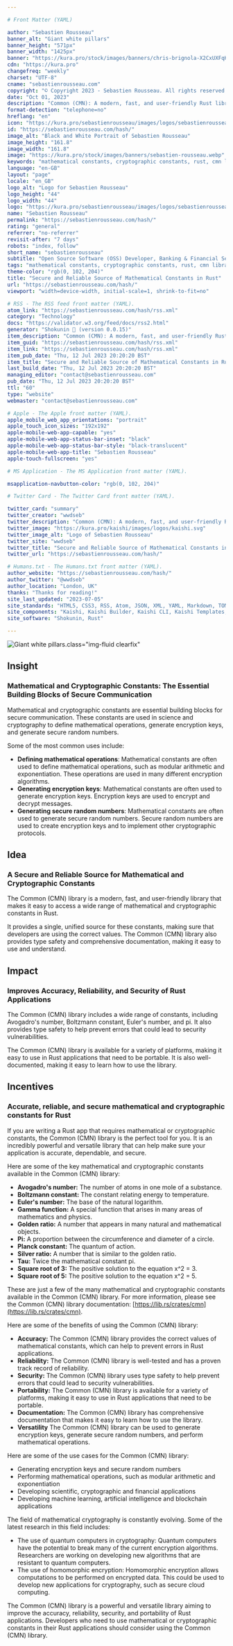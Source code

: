 ```yaml
---

# Front Matter (YAML)

author: "Sebastien Rousseau"
banner_alt: "Giant white pillars"
banner_height: "571px"
banner_width: "1425px"
banner: "https://kura.pro/stock/images/banners/chris-brignola-X2CxUXFqKcM.webp"
cdn: "https://kura.pro"
changefreq: "weekly"
charset: "UTF-8"
cname: "sebastienrousseau.com"
copyright: "© Copyright 2023 - Sebastien Rousseau. All rights reserved."
date: "Oct 01, 2023"
description: "Common (CMN): A modern, fast, and user-friendly Rust library that makes it easy to access a wide range of mathematical and cryptographic constants"
format-detection: "telephone=no"
hreflang: "en"
icon: "https://kura.pro/sebastienrousseau/images/logos/sebastienrousseau.svg"
id: "https://sebastienrousseau.com/hash/"
image_alt: "Black and White Portrait of Sebastien Rousseau"
image_height: "161.8"
image_width: "161.8"
image: "https://kura.pro/stock/images/banners/sebastien-rousseau.webp"
keywords: "mathematical constants, cryptographic constants, rust, cmn library, secure, reliable, accurate, portability, performance, documentation, versatility"
language: "en-GB"
layout: "page"
locale: "en_GB"
logo_alt: "Logo for Sebastien Rousseau"
logo_height: "44"
logo_width: "44"
logo: "https://kura.pro/sebastienrousseau/images/logos/sebastienrousseau.webp"
name: "Sebastien Rousseau"
permalink: "https://sebastienrousseau.com/hash/"
rating: "general"
referrer: "no-referrer"
revisit-after: "7 days"
robots: "index, follow"
short_name: "sebastienrousseau"
subtitle: "Open Source Software (OSS) Developer, Banking & Financial Service Professional"
tags: "mathematical constants, cryptographic constants, rust, cmn library, secure, reliable, accurate, portability, performance, documentation, versatility"
theme-color: "rgb(0, 102, 204)"
title: "Secure and Reliable Source of Mathematical Constants in Rust"
url: "https://sebastienrousseau.com/hash/"
viewport: "width=device-width, initial-scale=1, shrink-to-fit=no"

# RSS - The RSS feed front matter (YAML).
atom_link: "https://sebastienrousseau.com/hash/rss.xml"
category: "Technology"
docs: "https://validator.w3.org/feed/docs/rss2.html"
generator: "Shokunin 🦀 (version 0.0.15)"
item_description: "Common (CMN): A modern, fast, and user-friendly Rust library that makes it easy to access a wide range of mathematical and cryptographic constants"
item_guid: "https://sebastienrousseau.com/hash/rss.xml"
item_link: "https://sebastienrousseau.com/hash/rss.xml"
item_pub_date: "Thu, 12 Jul 2023 20:20:20 BST"
item_title: "Secure and Reliable Source of Mathematical Constants in Rust"
last_build_date: "Thu, 12 Jul 2023 20:20:20 BST"
managing_editor: "contact@sebastienrousseau.com"
pub_date: "Thu, 12 Jul 2023 20:20:20 BST"
ttl: "60"
type: "website"
webmaster: "contact@sebastienrousseau.com"

# Apple - The Apple front matter (YAML).
apple_mobile_web_app_orientations: "portrait"
apple_touch_icon_sizes: "192x192"
apple-mobile-web-app-capable: "yes"
apple-mobile-web-app-status-bar-inset: "black"
apple-mobile-web-app-status-bar-style: "black-translucent"
apple-mobile-web-app-title: "Sebastien Rousseau"
apple-touch-fullscreen: "yes"

# MS Application - The MS Application front matter (YAML).

msapplication-navbutton-color: "rgb(0, 102, 204)"

# Twitter Card - The Twitter Card front matter (YAML).

twitter_card: "summary"
twitter_creator: "wwdseb"
twitter_description: "Common (CMN): A modern, fast, and user-friendly Rust library that makes it easy to access a wide range of mathematical and cryptographic constants"
twitter_image: "https://kura.pro/kaishi/images/logos/kaishi.svg"
twitter_image_alt: "Logo of Sebastien Rousseau"
twitter_site: "wwdseb"
twitter_title: "Secure and Reliable Source of Mathematical Constants in Rust"
twitter_url: "https://sebastienrousseau.com/hash/"

# Humans.txt - The Humans.txt front matter (YAML).
author_website: "https://sebastienrousseau.com/hash/"
author_twitter: "@wwdseb"
author_location: "London, UK"
thanks: "Thanks for reading!"
site_last_updated: "2023-07-05"
site_standards: "HTML5, CSS3, RSS, Atom, JSON, XML, YAML, Markdown, TOML"
site_components: "Kaishi, Kaishi Builder, Kaishi CLI, Kaishi Templates, Kaishi Themes"
site_software: "Shokunin, Rust"

---
```


![Giant white pillars](https://kura.pro/stock/images/banners/chris-brignola-X2CxUXFqKcM.webp).class=\"img-fluid clearfix\"

## Insight

### Mathematical and Cryptographic Constants: The Essential Building Blocks of Secure Communication

Mathematical and cryptographic constants are essential building blocks for secure communication. These constants are used in science and cryptography to define mathematical operations, generate encryption keys, and generate secure random numbers.

Some of the most common uses include:

- **Defining mathematical operations**: Mathematical constants are often used to define mathematical operations, such as modular arithmetic and exponentiation. These operations are used in many different encryption algorithms.
- **Generating encryption keys**: Mathematical constants are often used to generate encryption keys. Encryption keys are used to encrypt and decrypt messages.
- **Generating secure random numbers**: Mathematical constants are often used to generate secure random numbers. Secure random numbers are used to create encryption keys and to implement other cryptographic protocols.

## Idea

### A Secure and Reliable Source for Mathematical and Cryptographic Constants

The Common (CMN) library is a modern, fast, and user-friendly library that makes it easy to access a wide range of mathematical and cryptographic constants in Rust.

It provides a single, unified source for these constants, making sure that developers are using the correct values. The Common (CMN) library also provides type safety and comprehensive documentation, making it easy to use and understand.

## Impact

### Improves Accuracy, Reliability, and Security of Rust Applications

The Common (CMN) library includes a wide range of constants, including Avogadro's number, Boltzmann constant, Euler's number, and pi. It also provides type safety to help prevent errors that could lead to security vulnerabilities.

The Common (CMN) library is available for a variety of platforms, making it easy to use in Rust applications that need to be portable. It is also well-documented, making it easy to learn how to use the library.

## Incentives

### Accurate, reliable, and secure mathematical and cryptographic constants for Rust

If you are writing a Rust app that requires mathematical or cryptographic constants, the Common (CMN) library is the perfect tool for you. It is an incredibly powerful and versatile library that can help make sure your application is accurate, dependable, and secure.

Here are some of the key mathematical and cryptographic constants available in the Common (CMN) library:

- **Avogadro's number:** The number of atoms in one mole of a substance.
- **Boltzmann constant:** The constant relating energy to temperature.
- **Euler's number:** The base of the natural logarithm.
- **Gamma function:** A special function that arises in many areas of mathematics and physics.
- **Golden ratio:** A number that appears in many natural and mathematical objects.
- **Pi:** A proportion between the circumference and diameter of a circle.
- **Planck constant:** The quantum of action.
- **Silver ratio:** A number that is similar to the golden ratio.
- **Tau:** Twice the mathematical constant pi.
- **Square root of 3:** The positive solution to the equation x^2 = 3.
- **Square root of 5:** The positive solution to the equation x^2 = 5.

These are just a few of the many mathematical and cryptographic constants available in the Common (CMN) library. For more information, please see the Common (CMN) library documentation: [https://lib.rs/crates/cmn](https://lib.rs/crates/cmn).

Here are some of the benefits of using the Common (CMN) library:

- **Accuracy:** The Common (CMN) library provides the correct values of mathematical constants, which can help to prevent errors in Rust applications.
- **Reliability:** The Common (CMN) library is well-tested and has a proven track record of reliability.
- **Security:** The Common (CMN) library uses type safety to help prevent errors that could lead to security vulnerabilities.
- **Portability:** The Common (CMN) library is available for a variety of platforms, making it easy to use in Rust applications that need to be portable.
- **Documentation:** The Common (CMN) library has comprehensive documentation that makes it easy to learn how to use the library.
- **Versatility** The Common (CMN) library can be used to generate encryption keys, generate secure random numbers, and perform mathematical operations.

Here are some of the use cases for the Common (CMN) library:

- Generating encryption keys and secure random numbers
- Performing mathematical operations, such as modular arithmetic and exponentiation
- Developing scientific, cryptographic and financial applications
- Developing machine learning, artificial intelligence and blockchain applications

The field of mathematical cryptography is constantly evolving. Some of the latest research in this field includes:

- The use of quantum computers in cryptography: Quantum computers have the potential to break many of the current encryption algorithms. Researchers are working on developing new algorithms that are resistant to quantum computers.
- The use of homomorphic encryption: Homomorphic encryption allows computations to be performed on encrypted data. This could be used to develop new applications for cryptography, such as secure cloud computing.

The Common (CMN) library is a powerful and versatile library aiming to improve the accuracy, reliability, security, and portability of Rust applications. Developers who need to use mathematical or cryptographic constants in their Rust applications should consider using the Common (CMN) library.
